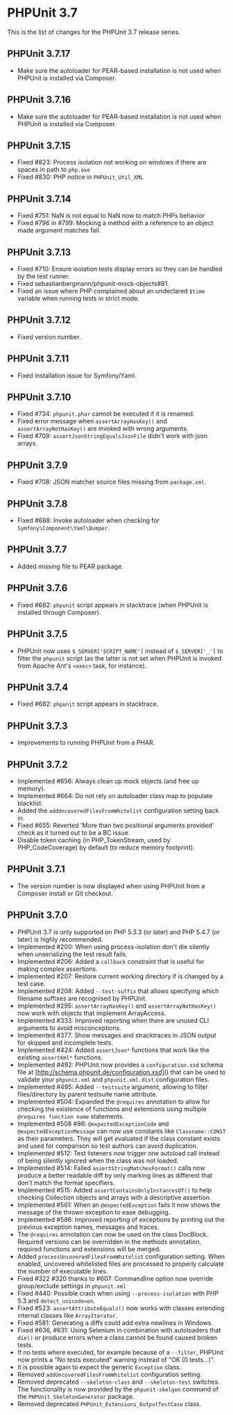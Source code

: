 PHPUnit 3.7
===========

This is the list of changes for the PHPUnit 3.7 release series.

PHPUnit 3.7.17
--------------

* Make sure the autoloader for PEAR-based installation is not used when PHPUnit is installed via Composer.

PHPUnit 3.7.16
--------------

* Make sure the autoloader for PEAR-based installation is not used when PHPUnit is installed via Composer.

PHPUnit 3.7.15
--------------

* Fixed #823: Process isolation not working on windows if there are spaces in path to `php.exe`
* Fixed #830: PHP notice in `PHPUnit_Util_XML`

PHPUnit 3.7.14
--------------

* Fixed #751: NaN is not equal to NaN now to match PHPs behavior
* Fixed #796 in #799: Mocking a method with a reference to an object made argument matches fail.

PHPUnit 3.7.13
--------------

* Fixed #710: Ensure isolation tests display errors so they can be handled by the test runner.
* Fixed sebastianbergmann/phpunit-mock-objects#81.
* Fixed an issue where PHP complained about an undeclared `$time` variable when running tests in strict mode.

PHPUnit 3.7.12
--------------

* Fixed version number.

PHPUnit 3.7.11
--------------

* Fixed installation issue for Symfony/Yaml.

PHPUnit 3.7.10
--------------

* Fixed #734: `phpunit.phar` cannot be executed if it is renamed.
* Fixed error message when `assertArrayHasKey()` and `assertArrayNotHasKey()` are invoked with wrong arguments.
* Fixed #709: `assertJsonStringEqualsJsonFile` didn't work with json arrays.

PHPUnit 3.7.9
-------------

* Fixed #708: JSON matcher source files missing from `package.xml`.

PHPUnit 3.7.8
-------------

* Fixed #688: Invoke autoloader when checking for `Symfony\Component\Yaml\Dumper`.

PHPUnit 3.7.7
-------------

* Added missing file to PEAR package.

PHPUnit 3.7.6
-------------

* Fixed #682: `phpunit` script appears in stacktrace (when PHPUnit is installed through Composer).

PHPUnit 3.7.5
-------------

* PHPUnit now uses `$_SERVER['SCRIPT_NAME']` instead of `$_SERVER['_']` to filter the `phpunit` script (as the latter is not set when PHPUnit is invoked from Apache Ant's `<exec>` task, for instance).

PHPUnit 3.7.4
-------------

* Fixed #682: `phpunit` script appears in stacktrace.

PHPUnit 3.7.3
-------------

* Improvements to running PHPUnit from a PHAR.

PHPUnit 3.7.2
-------------

* Implemented #656: Always clean up mock objects (and free up memory).
* Implemented #664: Do not rely on autoloader class map to populate blacklist.
* Added the `addUncoveredFilesFromWhitelist` configuration setting back in.
* Fixed #655: Reverted 'More than two positional arguments provided' check as it turned out to be a BC issue.
* Disable token caching (in PHP_TokenStream, used by PHP_CodeCoverage) by default (to reduce memory footprint).

PHPUnit 3.7.1
-------------

* The version number is now displayed when using PHPUnit from a Composer install or Git checkout.

PHPUnit 3.7.0
-------------

* PHPUnit 3.7 is only supported on PHP 5.3.3 (or later) and PHP 5.4.7 (or later) is highly recommended.
* Implemented #200: When using process-isolation don't die silently when unserializing the test result fails.
* Implemented #206: Added a `callback` constraint that is useful for making complex assertions.
* Implemented #207: Restore current working directory if is changed by a test case.
* Implemented #208: Added `--test-suffix` that allows specifying which filename suffixes are recognised by PHPUnit.
* Implemented #295: `assertArrayHasKey()` and `assertArrayNotHasKey()` now work with objects that implement ArrayAccess.
* Implemented #333: Improved reporting when there are unused CLI arguments to avoid misconceptions.
* Implemented #377: Show messages and stracktraces in JSON output for skipped and incomplete tests.
* Implemented #424: Added `assertJson*` functions that work like the existing `assertXml*` functions.
* Implemented #492: PHPUnit now provides a `configuration.xsd` schema file at [http://schema.phpunit.de/configuration.xsd]() that can be used to validate your `phpunit.xml` and `phpunit.xml.dist` configuration files.
* Implemented #495: Added `--testsuite` argument, allowing to filter files/directory by parent testsuite name attribute.
* Implemented #504: Expanded the `@requires` annotation to allow for checking the existence of functions and extensions using multiple `@requires function name` statements.
* Implemented #508 #86: `@expectedExceptionCode` and `@expectedExceptionMessage` can now use constants like `Classname::CONST` as their parameters. They will get evaluated if the class constant exists and used for comparison so test authors can avoid duplication.
* Implemented #512: Test listeners now trigger one autoload call instead of being silently ignored when the class was not loaded.
* Implemented #514: Failed `assertStringMatchesFormat()` calls now produce a better readable diff by only marking lines as different that don't match the format specifiers.
* Implemented #515: Added `assertContainsOnlyInstancesOf()` to help checking Collection objects and arrays with a descriptive assertion.
* Implemented #561: When an `@expectedException` fails it now shows the message of the thrown exception to ease debugging.
* Implemented #586: Improved reporting of exceptions by printing out the previous exception names, messages and traces.
* The `@requires` annotation can now be used on the class DocBlock. Required versions can be overridden in the methods annotation, required functions and extensions will be merged.
* Added `processUncoveredFilesFromWhitelist` configuration setting. When enabled, uncovered whitelisted files are processed to properly calculate the number of executable lines.
* Fixed #322 #320 thanks to #607: Commandline option now override group/exclude settings in `phpunit.xml`
* Fixed #440: Possible crash when using `--process-isolation` with PHP 5.3 and `detect_unicode=on`.
* Fixed #523: `assertAttributeEquals()` now works with classes extending internal classes like `ArrayIterator`.
* Fixed #581: Generating a diffs could add extra newlines in Windows.
* Fixed #636, #631: Using Selenium in combination with autoloaders that `die()` or produce errors when a class cannot be found caused broken tests.
* If no tests where executed, for example because of a `--filter`, PHPUnit now prints a "No tests executed" warning instead of "OK (0 tests...)".
* It is possible again to expect the generic `Exception` class.
* Removed `addUncoveredFilesFromWhitelist` configuration setting.
* Removed deprecated `--skeleton-class` and `--skeleton-test` switches. The functionality is now provided by the `phpunit-skelgen` command of the `PHPUnit_SkeletonGenerator` package.
* Removed deprecated `PHPUnit_Extensions_OutputTestCase` class.

